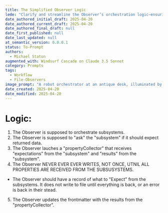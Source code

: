 ```yaml
---
title: The Simplified Observer Logic
lede: "Clarify and streamline the Observer’s orchestration logic—ensuring every subsystem, expectation, and write operation is perfectly sequenced."
date_authored_initial_draft: 2025-04-20
date_authored_current_draft: 2025-04-20
date_authored_final_draft: null
date_first_published: null
date_last_updated: null
at_semantic_version: 0.0.0.1
status: To-Prompt
authors:
  - Michael Staton
augmented_with: Windsurf Cascade on Claude 3.5 Sonnet
category: Prompts
tags:
  - Workflow
  - File-Observers
image_prompt: "A robot orchestrator at an antique desk, illuminated by candlelight, writing logic diagrams with a quill—surrounded by subsystem blueprints and glowing data flows."
date_created: 2025-04-20
date_modified: 2025-04-20
---
```


# Logic:

1. The Observer is supposed to orchestrate subsystems. 
2. The Observer is supposed to "ask" the "subsystem" if it should expect returned data.
3. The Observer lauches a "propertyCollector" that receives "expectations" from the "subsystem" and "results" from the "subsystem".
4. The Observer NEVER EVER EVER WRITES, NOT ONCE, UTNIL ALL PROPERTIES ARE RECEIVED FROM THE SUBSUSYSTEMS.
- The Observer should have a record of what to "Expect" from the subsystems.  It does not write to file until everything is back, or an error is back in their stead. 
5. The Observer updates the frontmatter with the results from the "propertyCollector".
